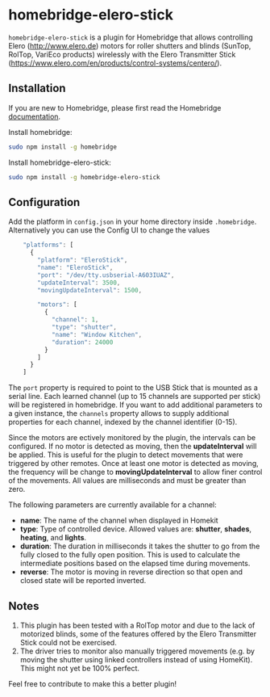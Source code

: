 # homebridge-elero-stick

`homebridge-elero-stick` is a plugin for Homebridge that allows controlling Elero (http://www.elero.de) motors for roller shutters and blinds (SunTop, RolTop, VariEco products) wirelessly with the Elero Transmitter Stick (https://www.elero.com/en/products/control-systems/centero/).

## Installation

If you are new to Homebridge, please first read the Homebridge [documentation](https://www.npmjs.com/package/homebridge).

Install homebridge:
```sh
sudo npm install -g homebridge
```
Install homebridge-elero-stick:
```sh
sudo npm install -g homebridge-elero-stick
```

## Configuration

Add the platform in `config.json` in your home directory inside `.homebridge`. Alternatively you can use the Config UI to change the values 

```js
    "platforms": [
      {
        "platform": "EleroStick",
        "name": "EleroStick",
        "port": "/dev/tty.usbserial-A603IUAZ",
        "updateInterval": 3500,
        "movingUpdateInterval": 1500,

        "motors": [
          {
            "channel": 1,
            "type": "shutter",
            "name": "Window Kitchen",
            "duration": 24000
          }
        ]
      }
    ]
```

The `port` property is required to point to the USB Stick that is mounted as a serial line. Each learned channel (up to 15 channels are supported per stick) will be registered in homebridge. If you want to add additional parameters to a given instance, the `channels` property allows to supply additional properties for each channel, indexed by the channel identifier (0-15).

Since the motors are ectively monitored by the plugin, the intervals can be configured. If no motor is detected as moving, then the **updateInterval** will be applied. This is useful for the plugin to detect movements that were triggered by other remotes. Once at least one motor is detected as moving, the frequency will be change to **movingUpdateInterval** to allow finer control of the movements. All values are milliseconds and must be greater than zero.

The following parameters are currently available for a channel:
* **name**: The name of the channel when displayed in Homekit
* **type**: Type of controlled device. Allowed values are: **shutter**, **shades**, **heating**, and **lights**.
* **duration**: The duration in milliseconds it takes the shutter to go from the fully closed to the fully open position. This is used to calculate the intermediate positions based on the elapsed time during movements.
* **reverse**: The motor is moving in reverse direction so that open and closed state will be reported inverted. 

## Notes
1. This plugin has been tested with a RolTop motor and due to the lack of motorized blinds, some of the features offered by the Elero Transmitter Stick could not be exercised. 
2. The driver tries to monitor also manually triggered movements (e.g. by moving the shutter using linked controllers instead of using HomeKit). This might not yet be 100% perfect.

Feel free to contribute to make this a better plugin!
